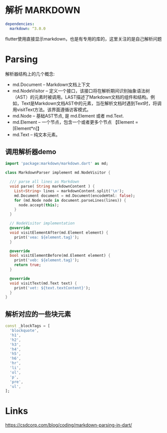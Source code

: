 # 解析 MARKDOWN
```yaml
dependencies:
  markdown: ^3.0.0
```
flutter使用直接显示markdown，也是有专用的库的，这里关注的是自己解析问题
# Parsing
解析器结构上的几个概念:

* md.Document – Markdown文档上下文
* md.NodeVisitor – 定义一个接口，该接口将在解析期间识别抽象语法树（AST）的元素时被调用。LAST描述了Markdown文档的组件和结构。例如，Text是Markdown文档AST中的元素，当在解析文档时遇到Text时，将调用visitText方法。该界面遵循访客模式。
* md.Node – 基础AST节点, 是 md.Element 或者 md.Text.
* md.Element – 一个节点，包含一个或者更多个节点 【Element = [Element*n]】
* md.Text – 纯文本元素。

## 调用解析器demo
```dart
import 'package:markdown/markdown.dart' as md;

class MarkdownParser implement md.NodeVisitor {

  /// parse all lines as Markdown
  void parse( String markdownContent ) {
    List<String> lines = markdownContent.split('\n');
    md.Document document = md.Document(encodeHtml: false);
    for (md.Node node in document.parseLines(lines)) {
      node.accept(this);
    }
  }

  // NodeVisitor implementation
  @override
  void visitElementAfter(md.Element element) {
    print('vea: ${element.tag}');
  }

  @override
  bool visitElementBefore(md.Element element) {
    print('veb: ${element.tag}');
    return true;
  }

  @override
  void visitText(md.Text text) {
    print('vet: ${text.textContent}');
  }
}
```
## 解析对应的一些块元素
```dart
const _blockTags = [
  'blockquote',
  'h1',
  'h2',
  'h3',
  'h4',
  'h5',
  'h6',
  'hr',
  'li',
  'ol',
  'p',
  'pre',
  'ul',
];
```
# Links
https://csdcorp.com/blog/coding/markdown-parsing-in-dart/